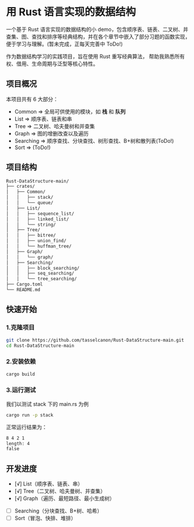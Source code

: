 # 用 Rust 语言实现的数据结构

一个基于 Rust 语言实现的数据结构的小 demo，包含顺序表、链表、二叉树、并查集、图、查找和排序等经典结构，并在各个章节中嵌入了部分习题的函数实现，便于学习与理解。(暂未完成，正每天完善中 ToDo!)

作为数据结构学习的实践项目，旨在使用 Rust 重写经典算法，
帮助我熟悉所有权、借用、生命周期与泛型等核心特性。

## 项目概况

本项目共有 6 大部分：

-   Common => 全局可供使用的模块，如 **栈** 和 **队列**
-   List => 顺序表、链表和串
-   Tree => 二叉树、哈夫曼树和并查集
-   Graph => 图的增删改查以及遍历
-   Searching => 顺序查找、分块查找、树形查找、B+树和散列表(ToDo!)
-   Sort => (ToDo!)

## 项目结构

```txt
Rust-DataStructure-main/
├── crates/
│   ├── Common/
│   │   ├── stack/
│   │   └── queue/
│   ├── List/
│   │   ├── sequence_list/
│   │   ├── linked_list/
│   │   └── string/
│   ├── Tree/
│   │   ├── bitree/
│   │   ├── union_find/
│   │   └── huffman_tree/
│   ├── Graph/
│   │   └── graph/
│   ├── Searching/
│   │   ├── block_searching/
│   │   ├── seq_searching/
│   │   └── tree_searching/
├── Cargo.toml
└── README.md

```

## 快速开始

### 1.克隆项目

```bash
git clone https://github.com/tasselcanon/Rust-DataStructure-main.git
cd Rust-DataStructure-main
```

### 2.安装依赖

```bash
cargo build
```

### 3.运行测试

我们以测试 stack 下的 main.rs 为例

```bash
cargo run -p stack
```

正常运行结果为：

```txt
8 4 2 1
length: 4
false
```

## 开发进度

-   [√] List（顺序表、链表、串）
-   [√] Tree（二叉树、哈夫曼树、并查集）
-   [√] Graph（遍历、最短路径、最小生成树）
-   [ ] Searching（分块查找、B+树、哈希）
-   [ ] Sort（冒泡、快排、堆排）
